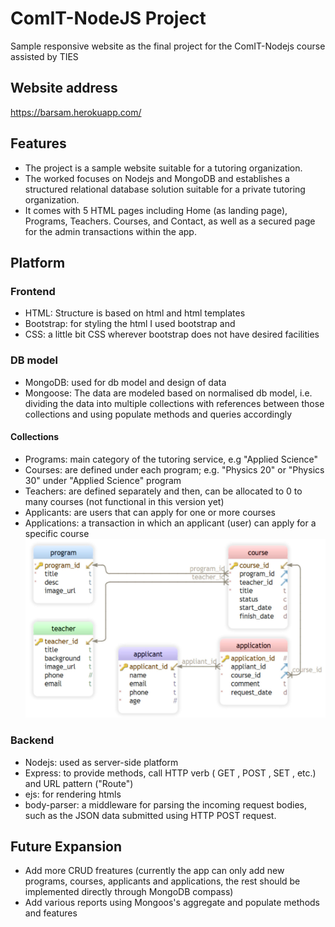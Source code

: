 # ComIT-NodeJS Project
Sample responsive website as the final project for the ComIT-Nodejs course assisted by TIES
## Website address
https://barsam.herokuapp.com/
## Features
* The project is a sample website suitable for a tutoring organization.
* The worked focuses on Nodejs and MongoDB and establishes a structured relational database solution suitable for a private tutoring organization. 
* It comes with 5 HTML pages including Home (as landing page), Programs, Teachers. Courses, and Contact, as well as a secured page for the admin transactions within the app.
## Platform
### Frontend
* HTML: Structure is based on html and html templates
* Bootstrap: for styling the html I used bootstrap and 
* CSS: a little bit CSS wherever bootstrap does not have desired facilities 
### DB model
* MongoDB: used for db model and design of data
* Mongoose:  The data are modeled based on normalised db model, i.e. dividing the data into multiple collections with references between those collections and using populate methods and queries accordingly
#### Collections
* Programs: main category of the tutoring service, e.g "Applied Science"
* Courses: are defined under each program; e.g. "Physics 20" or "Physics 30" under "Applied Science" program
* Teachers: are defined separately and then, can be allocated to 0 to many courses (not functional in this version yet)
* Applicants: are users that can apply for one or more courses 
* Applications: a transaction in which an applicant (user) can apply for a specific course 
![Screenshot](ERD.jpg)
### Backend
* Nodejs: used as server-side platform
* Express: to provide methods, call HTTP verb ( GET , POST , SET , etc.) and URL pattern ("Route")
* ejs: for rendering htmls
* body-parser: a middleware for parsing the incoming request bodies, such as the JSON data submitted using HTTP POST request.
## Future Expansion
* Add more CRUD freatures (currently the app can only add new programs, courses, applicants and applications, the rest should be implemented directly through MongoDB compass)
* Add various reports using Mongoos's aggregate and populate methods and features 

